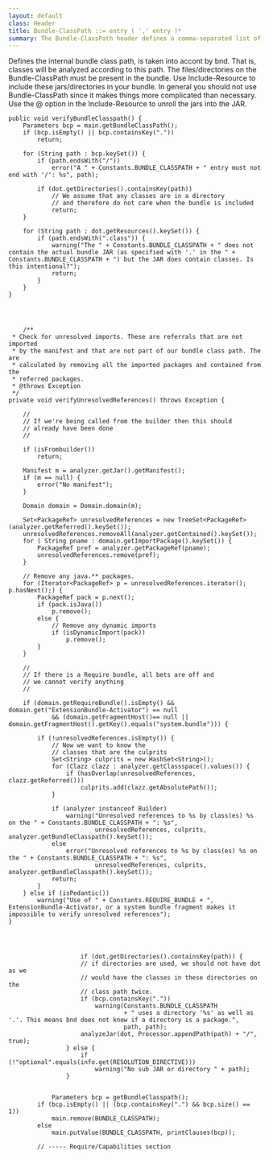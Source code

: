```yaml
---
layout: default
class: Header
title: Bundle-ClassPath ::= entry ( ',' entry )*
summary: The Bundle-ClassPath header defines a comma-separated list of JAR file path names or directories (inside the bundle) containing classes and resources. The full stop ('.' \u002E) specifies the root di- rectory of the bundle's JAR. The full stop is also the default
---
```

	
Defines the internal bundle class path, is taken into accont by bnd. That is, classes will be analyzed according to this path. The files/directories on the Bundle-ClassPath must be present in the bundle. Use Include-Resource to include these jars/directories in your bundle. In general you should not use Bundle-ClassPath since it makes things more complicated than necessary. Use the @ option in the Include-Resource to unroll the jars into the JAR.


	public void verifyBundleClasspath() {
		Parameters bcp = main.getBundleClassPath();
		if (bcp.isEmpty() || bcp.containsKey("."))
			return;

		for (String path : bcp.keySet()) {
			if (path.endsWith("/"))
				error("A " + Constants.BUNDLE_CLASSPATH + " entry must not end with '/': %s", path);

			if (dot.getDirectories().containsKey(path))
				// We assume that any classes are in a directory
				// and therefore do not care when the bundle is included
				return;
		}

		for (String path : dot.getResources().keySet()) {
			if (path.endsWith(".class")) {
				warning("The " + Constants.BUNDLE_CLASSPATH + " does not contain the actual bundle JAR (as specified with '.' in the " + Constants.BUNDLE_CLASSPATH + ") but the JAR does contain classes. Is this intentional?");
				return;
			}
		}
	}

	
	
	
		/**
	 * Check for unresolved imports. These are referrals that are not imported
	 * by the manifest and that are not part of our bundle class path. The are
	 * calculated by removing all the imported packages and contained from the
	 * referred packages.
	 * @throws Exception 
	 */
	private void verifyUnresolvedReferences() throws Exception {

		//
		// If we're being called from the builder then this should
		// already have been done
		//

		if (isFrombuilder())
			return;

		Manifest m = analyzer.getJar().getManifest();
		if (m == null) {
			error("No manifest");
		}

		Domain domain = Domain.domain(m);
		
		Set<PackageRef> unresolvedReferences = new TreeSet<PackageRef>(analyzer.getReferred().keySet());
		unresolvedReferences.removeAll(analyzer.getContained().keySet());
		for ( String pname : domain.getImportPackage().keySet()) {
			PackageRef pref = analyzer.getPackageRef(pname);
			unresolvedReferences.remove(pref);
		}

		// Remove any java.** packages.
		for (Iterator<PackageRef> p = unresolvedReferences.iterator(); p.hasNext();) {
			PackageRef pack = p.next();
			if (pack.isJava())
				p.remove();
			else {
				// Remove any dynamic imports
				if (isDynamicImport(pack))
					p.remove();
			}
		}

		//
		// If there is a Require bundle, all bets are off and
		// we cannot verify anything
		//

		if (domain.getRequireBundle().isEmpty() && domain.get("ExtensionBundle-Activator") == null
				&& (domain.getFragmentHost()== null || domain.getFragmentHost().getKey().equals("system.bundle"))) {

			if (!unresolvedReferences.isEmpty()) {
				// Now we want to know the
				// classes that are the culprits
				Set<String> culprits = new HashSet<String>();
				for (Clazz clazz : analyzer.getClassspace().values()) {
					if (hasOverlap(unresolvedReferences, clazz.getReferred()))
						culprits.add(clazz.getAbsolutePath());
				}

				if (analyzer instanceof Builder)
					warning("Unresolved references to %s by class(es) %s on the " + Constants.BUNDLE_CLASSPATH + ": %s",
							unresolvedReferences, culprits, analyzer.getBundleClasspath().keySet());
				else
					error("Unresolved references to %s by class(es) %s on the " + Constants.BUNDLE_CLASSPATH + ": %s",
							unresolvedReferences, culprits, analyzer.getBundleClasspath().keySet());
				return;
			}
		} else if (isPedantic())
			warning("Use of " + Constants.REQUIRE_BUNDLE + ", ExtensionBundle-Activator, or a system bundle fragment makes it impossible to verify unresolved references");
	}
	
	
	
	
						if (dot.getDirectories().containsKey(path)) {
						// if directories are used, we should not have dot as we
						// would have the classes in these directories on the
						// class path twice.
						if (bcp.containsKey("."))
							warning(Constants.BUNDLE_CLASSPATH
									+ " uses a directory '%s' as well as '.'. This means bnd does not know if a directory is a package.",
									path, path);
						analyzeJar(dot, Processor.appendPath(path) + "/", true);
					} else {
						if (!"optional".equals(info.get(RESOLUTION_DIRECTIVE)))
							warning("No sub JAR or directory " + path);
					}
	
	
				Parameters bcp = getBundleClasspath();
			if (bcp.isEmpty() || (bcp.containsKey(".") && bcp.size() == 1))
				main.remove(BUNDLE_CLASSPATH);
			else
				main.putValue(BUNDLE_CLASSPATH, printClauses(bcp));

			// ----- Require/Capabilities section
	